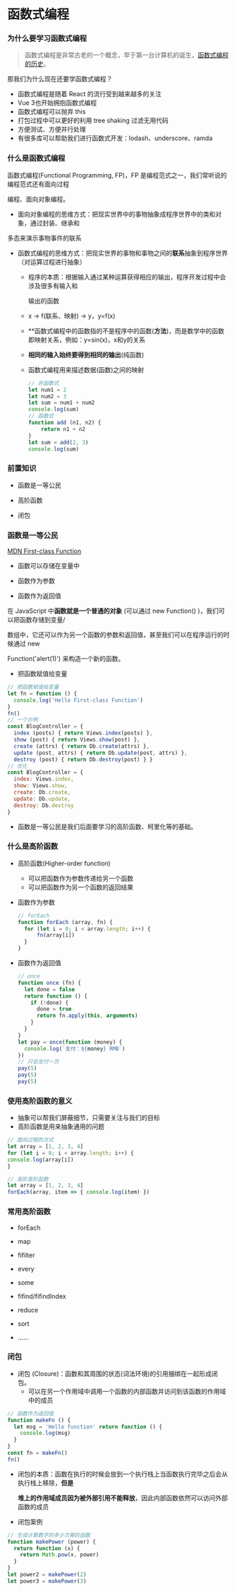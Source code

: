 # 函数式编程

### 为什么要学习函数式编程

> 函数式编程是非常古老的一个概念，早于第一台计算机的诞生，[函数式编程的历史](https://zhuanlan.zhihu.com/p/24648375?refer=marisa)。

那我们为什么现在还要学函数式编程？
* 函数式编程是随着 React 的流行受到越来越多的关注
* Vue 3也开始拥抱函数式编程
* 函数式编程可以抛弃 this
* 打包过程中可以更好的利用 tree shaking 过滤无用代码
* 方便测试、方便并行处理
* 有很多库可以帮助我们进行函数式开发：lodash、underscore、ramda 

### 什么是函数式编程

函数式编程(Functional Programming, FP)，FP 是编程范式之一，我们常听说的编程范式还有面向过程

编程、面向对象编程。

* 面向对象编程的思维方式：把现实世界中的事物抽象成程序世界中的类和对象，通过封装、继承和

多态来演示事物事件的联系

- 函数式编程的思维方式：把现实世界的事物和事物之间的**联系**抽象到程序世界（对运算过程进行抽象）

  - 程序的本质：根据输入通过某种运算获得相应的输出，程序开发过程中会涉及很多有输入和

    输出的函数

  - x -> f(联系、映射) -> y，y=f(x)

  - **函数式编程中的函数指的不是程序中的函数(****方法****)，而是数学中的函数即映射关系，例如：y=sin(x)，x和y的关系

  - **相同的输入始终要得到相同的输出**(纯函数)

  - 函数式编程用来描述数据(函数)之间的映射

    ```javascript
    // 非函数式
    let num1 = 2
    let num2 = 3
    let sum = num1 + num2
    console.log(sum) 
    // 函数式 
    function add (n1, n2) {
    	return n1 + n2 
    }
    let sum = add(2, 3) 
    console.log(sum)
    ```

    

### 前置知识

* 函数是一等公民

* 高阶函数

* 闭包

### 函数是一等公民

[MDN First-class Function](https://developer.mozilla.org/zh-CN/docs/Glossary/First-class_Function)

* 函数可以存储在变量中

* 函数作为参数

* 函数作为返回值

在 JavaScript 中**函数就是一个普通的对象** (可以通过 new Function() )，我们可以把函数存储到变量/

数组中，它还可以作为另一个函数的参数和返回值，甚至我们可以在程序运行的时候通过 new 

Function('alert(1)') 来构造一个新的函数。

* 把函数赋值给变量

```javascript
// 把函数赋值给变量
let fn = function () {
  console.log('Hello First-class Function') 
}
fn()
// 一个示例
const BlogController = {
  index (posts) { return Views.index(posts) },
  show (post) { return Views.show(post) }, 
  create (attrs) { return Db.create(attrs) }, 
  update (post, attrs) { return Db.update(post, attrs) }, 
  destroy (post) { return Db.destroy(post) } }
// 优化
const BlogController = {
  index: Views.index, 
  show: Views.show, 
  create: Db.create, 
  update: Db.update, 
  destroy: Db.destroy
}
```

* 函数是一等公民是我们后面要学习的高阶函数、柯里化等的基础。

### 什么是高阶函数

* 高阶函数(Higher-order function)
  * 可以把函数作为参数传递给另一个函数
  * 可以把函数作为另一个函数的返回结果

* 函数作为参数

  ```javascript
  // forEach 
  function forEach (array, fn) {
  	for (let i = 0; i < array.length; i++) {
  		fn(array[i]) 
    } 
  }
  ```

  

* 函数作为返回值

  ```javascript
  // once 
  function once (fn) {
    let done = false
    return function () {
      if (!done) {
        done = true
        return fn.apply(this, arguments) 
      } 
    }
  }
  let pay = once(function (money) { 
    console.log(`支付：${money} RMB`) 
  })
  // 只会支付一次 
  pay(5) 
  pay(5) 
  pay(5)
  ```

  

### **使用高阶函数的意义**

* 抽象可以帮我们屏蔽细节，只需要关注与我们的目标
* 高阶函数是用来抽象通用的问题

```javascript
// 面向过程的方式
let array = [1, 2, 3, 4]
for (let i = 0; i < array.length; i++) {
console.log(array[i]) 
}

// 高阶高阶函数
let array = [1, 2, 3, 4]
forEach(array, item => { console.log(item) })
```

### **常用高阶函数**

* forEach 

* map 

* fifilter 

* every 

* some 

* fifind/fifindIndex 

* reduce 

* sort 
* ......

### **闭包**

* 闭包 (Closure)：函数和其周围的状态(词法环境)的引用捆绑在一起形成闭包。
  * 可以在另一个作用域中调用一个函数的内部函数并访问到该函数的作用域中的成员

```javascript
// 函数作为返回值
function makeFn () {
  let msg = 'Hello function' return function () {
    console.log(msg) 
  } 
}
const fn = makeFn() 
fn()
```

* 闭包的本质：函数在执行的时候会放到一个执行栈上当函数执行完毕之后会从执行栈上移除，**但是**

  **堆上的作用域成员因为被外部引用不能释放**，因此内部函数依然可以访问外部函数的成员

* 闭包案例

```javascript
// 生成计算数字的多少次幂的函数
function makePower (power) {
  return function (x) {
    return Math.pow(x, power) 
  }
}
let power2 = makePower(2) 
let power3 = makePower(3)
```



